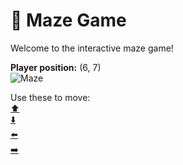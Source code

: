 # 🧩 Maze Game  
Welcome to the interactive maze game!

**Player position:** (6, 7)  
![Maze](https://recognize-instructor-criteria-other.trycloudflare.com/images/pos_6_7.png?t=1760503370471)

Use these to move:  
[⬆️](https://recognize-instructor-criteria-other.trycloudflare.com/move/6_7_w)  
[⬇️](https://recognize-instructor-criteria-other.trycloudflare.com/move/6_7_s)  
[⬅️](https://recognize-instructor-criteria-other.trycloudflare.com/move/6_7_a)  
[➡️](https://recognize-instructor-criteria-other.trycloudflare.com/move/6_7_d)
